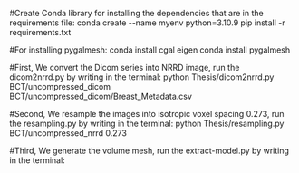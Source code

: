 #Create Conda library for installing the dependencies that are in the requirements file:
      conda create --name myenv python=3.10.9
      pip install -r requirements.txt
      
#For installing pygalmesh:
      conda install cgal eigen
      conda install pygalmesh
      
#First, We convert the Dicom series into NRRD image, run the dicom2nrrd.py by writing in the terminal:
      python Thesis/dicom2nrrd.py BCT/uncompressed_dicom BCT/uncompressed_dicom/Breast_Metadata.csv

#Second, We resample the images into isotropic voxel spacing 0.273, run the resampling.py by writing in the terminal:
      python Thesis/resampling.py BCT/uncompressed_nrrd 0.273

#Third, We generate the volume mesh, run the extract-model.py by writing in the terminal:
      
